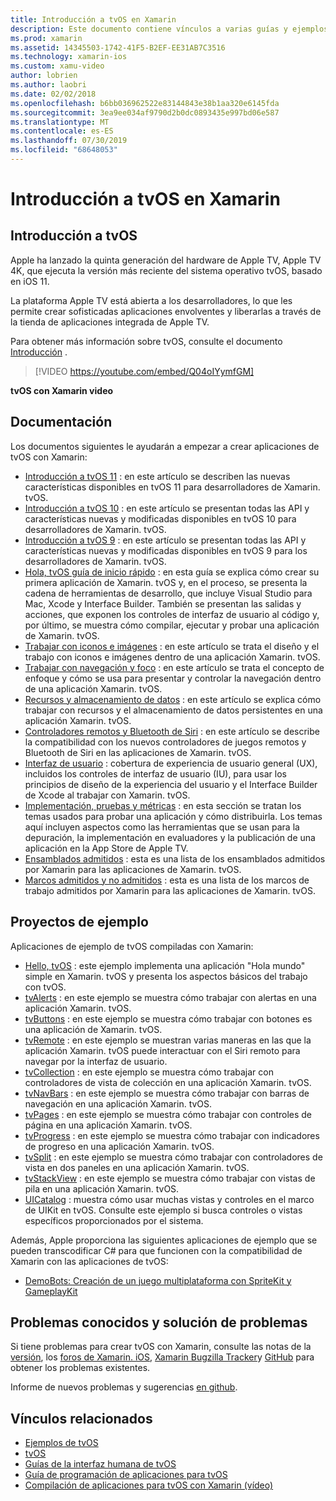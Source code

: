 ```yaml
---
title: Introducción a tvOS en Xamarin
description: Este documento contiene vínculos a varias guías y ejemplos que muestran cómo crear aplicaciones de tvOS con Xamarin. Las guías describen diversas características, como el desarrollo de la interfaz de usuario, el almacenamiento de datos, los iconos, etc.
ms.prod: xamarin
ms.assetid: 14345503-1742-41F5-B2EF-EE31AB7C3516
ms.technology: xamarin-ios
ms.custom: xamu-video
author: lobrien
ms.author: laobri
ms.date: 02/02/2018
ms.openlocfilehash: b6bb036962522e83144843e38b1aa320e6145fda
ms.sourcegitcommit: 3ea9ee034af9790d2b0dc0893435e997bd06e587
ms.translationtype: MT
ms.contentlocale: es-ES
ms.lasthandoff: 07/30/2019
ms.locfileid: "68648053"
---
```

# <a name="introduction-to-tvos-in-xamarin"></a>Introducción a tvOS en Xamarin

## <a name="introducing-tvos"></a>Introducción a tvOS

Apple ha lanzado la quinta generación del hardware de Apple TV, Apple TV 4K, que ejecuta la versión más reciente del sistema operativo tvOS, basado en iOS 11.

La plataforma Apple TV está abierta a los desarrolladores, lo que les permite crear sofisticadas aplicaciones envolventes y liberarlas a través de la tienda de aplicaciones integrada de Apple TV.

Para obtener más información sobre tvOS, consulte el documento [Introducción](~/ios/tvos/get-started/index.md) .

> [!VIDEO https://youtube.com/embed/Q04oIYymfGM]

**tvOS con Xamarin video**

## <a name="documentation"></a>Documentación

Los documentos siguientes le ayudarán a empezar a crear aplicaciones de tvOS con Xamarin:

- [Introducción a tvOS 11](~/ios/tvos/platform/introduction-to-tvos11.md) : en este artículo se describen las nuevas características disponibles en tvOS 11 para desarrolladores de Xamarin. tvOS.
- [Introducción a tvOS 10](~/ios/tvos/platform/introduction-to-tvos10/index.md) : en este artículo se presentan todas las API y características nuevas y modificadas disponibles en tvOS 10 para desarrolladores de Xamarin. tvOS.
- [Introducción a tvOS 9](~/ios/tvos/platform/tvos9.md) : en este artículo se presentan todas las API y características nuevas y modificadas disponibles en tvOS 9 para los desarrolladores de Xamarin. tvOS. 
- [Hola, tvOS guía de inicio rápido](~/ios/tvos/get-started/hello-tvos.md) : en esta guía se explica cómo crear su primera aplicación de Xamarin. tvOS y, en el proceso, se presenta la cadena de herramientas de desarrollo, que incluye Visual Studio para Mac, Xcode y Interface Builder. También se presentan las salidas y acciones, que exponen los controles de interfaz de usuario al código y, por último, se muestra cómo compilar, ejecutar y probar una aplicación de Xamarin. tvOS.
- [Trabajar con iconos e imágenes](~/ios/tvos/app-fundamentals/icons-images.md) : en este artículo se trata el diseño y el trabajo con iconos e imágenes dentro de una aplicación Xamarin. tvOS.
- [Trabajar con navegación y foco](~/ios/tvos/app-fundamentals/navigation-focus.md) : en este artículo se trata el concepto de enfoque y cómo se usa para presentar y controlar la navegación dentro de una aplicación Xamarin. tvOS.
- [Recursos y almacenamiento de datos](~/ios/tvos/app-fundamentals/resources-data-storage.md) : en este artículo se explica cómo trabajar con recursos y el almacenamiento de datos persistentes en una aplicación Xamarin. tvOS.
- [Controladores remotos y Bluetooth de Siri](~/ios/tvos/platform/remote-bluetooth.md) : en este artículo se describe la compatibilidad con los nuevos controladores de juegos remotos y Bluetooth de Siri en las aplicaciones de Xamarin. tvOS.
- [Interfaz de usuario](~/ios/tvos/user-interface/index.md) : cobertura de experiencia de usuario general (UX), incluidos los controles de interfaz de usuario (IU), para usar los principios de diseño de la experiencia del usuario y el Interface Builder de Xcode al trabajar con Xamarin. tvOS.
- [Implementación, pruebas y métricas](~/ios/tvos/deploy-test/index.md) : en esta sección se tratan los temas usados para probar una aplicación y cómo distribuirla. Los temas aquí incluyen aspectos como las herramientas que se usan para la depuración, la implementación en evaluadores y la publicación de una aplicación en la App Store de Apple TV.
- [Ensamblados admitidos](~/ios/tvos/internals/assemblies.md) : esta es una lista de los ensamblados admitidos por Xamarin para las aplicaciones de Xamarin. tvOS.
- [Marcos admitidos y no admitidos](~/ios/tvos/internals/frameworks.md) : esta es una lista de los marcos de trabajo admitidos por Xamarin para las aplicaciones de Xamarin. tvOS.

## <a name="sample-projects"></a>Proyectos de ejemplo

Aplicaciones de ejemplo de tvOS compiladas con Xamarin:

- [Hello, tvOS](https://docs.microsoft.com/samples/xamarin/ios-samples/tvos-hello-tvos) : este ejemplo implementa una aplicación "Hola mundo" simple en Xamarin. tvOS y presenta los aspectos básicos del trabajo con tvOS.
- [tvAlerts](https://docs.microsoft.com/samples/xamarin/ios-samples/tvos-tvalerts) : en este ejemplo se muestra cómo trabajar con alertas en una aplicación Xamarin. tvOS.
- [tvButtons](https://docs.microsoft.com/samples/xamarin/ios-samples/tvos-tvbuttons) : en este ejemplo se muestra cómo trabajar con botones es una aplicación de Xamarin. tvOS.
- [tvRemote](https://docs.microsoft.com/samples/xamarin/ios-samples/tvos-tvremote) : en este ejemplo se muestran varias maneras en las que la aplicación Xamarin. tvOS puede interactuar con el Siri remoto para navegar por la interfaz de usuario.
- [tvCollection](https://docs.microsoft.com/samples/xamarin/ios-samples/tvos-tvcollection) : en este ejemplo se muestra cómo trabajar con controladores de vista de colección en una aplicación Xamarin. tvOS.
- [tvNavBars](https://docs.microsoft.com/samples/xamarin/ios-samples/tvos-tvnavbars) : en este ejemplo se muestra cómo trabajar con barras de navegación en una aplicación Xamarin. tvOS.
- [tvPages](https://docs.microsoft.com/samples/xamarin/ios-samples/tvos-tvpages) : en este ejemplo se muestra cómo trabajar con controles de página en una aplicación Xamarin. tvOS.
- [tvProgress](https://docs.microsoft.com/samples/xamarin/ios-samples/tvos-tvprogress) : en este ejemplo se muestra cómo trabajar con indicadores de progreso en una aplicación Xamarin. tvOS.
- [tvSplit](https://docs.microsoft.com/samples/xamarin/ios-samples/tvos-tvsplit) : en este ejemplo se muestra cómo trabajar con controladores de vista en dos paneles en una aplicación Xamarin. tvOS.
- [tvStackView](https://docs.microsoft.com/samples/xamarin/ios-samples/tvos-tvstackview) : en este ejemplo se muestra cómo trabajar con vistas de pila en una aplicación Xamarin. tvOS.
- [UICatalog](https://docs.microsoft.com/samples/xamarin/ios-samples/tvos-uicatalog) : muestra cómo usar muchas vistas y controles en el marco de UIKit en tvOS. Consulte este ejemplo si busca controles o vistas específicos proporcionados por el sistema.

Además, Apple proporciona las siguientes aplicaciones de ejemplo que se pueden transcodificar C# para que funcionen con la compatibilidad de Xamarin con las aplicaciones de tvOS:

- [DemoBots: Creación de un juego multiplataforma con SpriteKit y GameplayKit](https://developer.apple.com/library/prerelease/tvos/samplecode/DemoBots/)

## <a name="known-issues-and-troubleshooting"></a>Problemas conocidos y solución de problemas

Si tiene problemas para crear tvOS con Xamarin, consulte las notas de la [versión](https://docs.microsoft.com/xamarin/ios/release-notes/), los [foros de Xamarin. iOS](https://forums.xamarin.com/categories/ios), [Xamarin Bugzilla Tracker](https://bugzilla.xamarin.com/query.cgi?product=iOS)y [GitHub](https://github.com/xamarin/xamarin-macios/issues) para obtener los problemas existentes.

Informe de nuevos problemas y sugerencias [en github](https://github.com/xamarin/xamarin-macios/issues).


## <a name="related-links"></a>Vínculos relacionados

- [Ejemplos de tvOS](https://docs.microsoft.com/samples/browse/?products=xamarin&term=Xamarin.iOS+tvOS)
- [tvOS](https://developer.apple.com/tvos/)
- [Guías de la interfaz humana de tvOS](https://developer.apple.com/tvos/human-interface-guidelines/)
- [Guía de programación de aplicaciones para tvOS](https://developer.apple.com/library/prerelease/tvos/documentation/General/Conceptual/AppleTV_PG/)
- [Compilación de aplicaciones para tvOS con Xamarin (vídeo)](https://university.xamarin.com/lightninglectures/tvos-with-xamarin)
